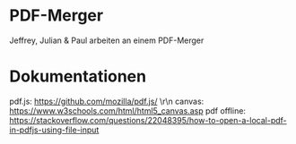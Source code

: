 # PDF-Merger
Jeffrey, Julian &amp; Paul arbeiten an einem PDF-Merger

# Dokumentationen
pdf.js: https://github.com/mozilla/pdf.js/ \r\n
canvas: https://www.w3schools.com/html/html5_canvas.asp
pdf offline: https://stackoverflow.com/questions/22048395/how-to-open-a-local-pdf-in-pdfjs-using-file-input

